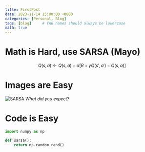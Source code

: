 ```yaml
---
title: FirstPost
date: 2023-11-14 15:00:00 +0800
categories: [Personal, Blog]
tags: [blog]     # TAG names should always be lowercase
math: true
---
```


# Math is Hard, use SARSA (Mayo)

$$
Q(s, a) \leftarrow Q(s, a) + \alpha \left[ R + \gamma Q(s', a') - Q(s, a) \right]
$$

# Images are Easy

![SARSA](/posts/FirstPost/assets/imgs/sarsa.png)
_What did you expect?_

# Code is Easy

```python
import numpy as np

def sarsa():
    return np.random.rand()
```


